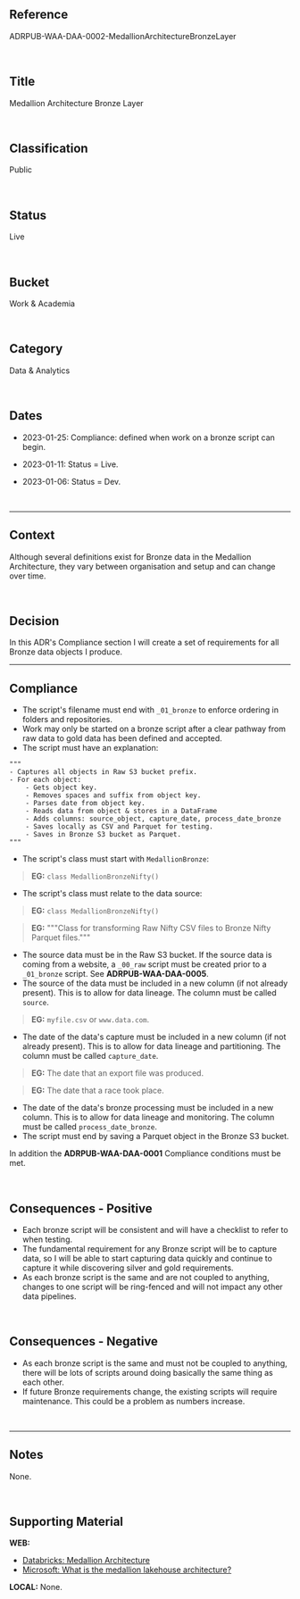 ## Reference
ADRPUB-WAA-DAA-0002-MedallionArchitectureBronzeLayer

<br>

## Title
Medallion Architecture Bronze Layer

<br>

## Classification
Public

<br>

## Status
Live

<br>

## Bucket
Work & Academia

<br>

## Category
Data & Analytics

<br>

## Dates
- 2023-01-25: Compliance: defined when work on a bronze script can begin.

- 2023-01-11: Status = Live.

- 2023-01-06: Status = Dev.

<br>

---
## Context
Although several definitions exist for Bronze data in the Medallion Architecture, they vary between organisation and setup and can change over time.

<br>

## Decision
In this ADR's Compliance section I will create a set of requirements for all Bronze data objects I produce.  

---
## Compliance

- The script's filename must end with `_01_bronze` to enforce ordering in folders and repositories.
- Work may only be started on a bronze script after a clear pathway from raw data to gold data has been defined and accepted.
- The script must have an explanation:

```
"""
- Captures all objects in Raw S3 bucket prefix.
- For each object:
    - Gets object key.
    - Removes spaces and suffix from object key.
	- Parses date from object key.
	- Reads data from object & stores in a DataFrame
	- Adds columns: source_object, capture_date, process_date_bronze
    - Saves locally as CSV and Parquet for testing.
	- Saves in Bronze S3 bucket as Parquet.
"""
```

- The script's class must start with `MedallionBronze`:

> **EG:** `class MedallionBronzeNifty()`

- The script's class must relate to the data source:

> **EG:** `class MedallionBronzeNifty()`

> **EG:** """Class for transforming Raw Nifty CSV files to Bronze Nifty Parquet files."""

- The source data must be in the Raw S3 bucket.  If the source data is coming from a website, a `_00_raw` script must be created prior to a `_01_bronze` script.  See **ADRPUB-WAA-DAA-0005**.
- The source of the data must be included in a new column (if not already present).  This is to allow for data lineage.  The column must be called `source`.  

> **EG:** `myfile.csv` or `www.data.com`.

- The date of the data's capture must be included in a new column (if not already present).  This is to allow for data lineage and partitioning.  The column must be called `capture_date`.  

> **EG:** The date that an export file was produced.

> **EG:** The date that a race took place.

- The date of the data's bronze processing must be included in a new column.  This is to allow for data lineage and monitoring.  The column must be called `process_date_bronze`.
- The script must end by saving a Parquet object in the Bronze S3 bucket.

In addition the **ADRPUB-WAA-DAA-0001** Compliance conditions must be met.

<br>

## Consequences - Positive
- Each bronze script will be consistent and will have a checklist to refer to when testing.
- The fundamental requirement for any Bronze script will be to capture data, so I will be able to start capturing data quickly and continue to capture it while discovering silver and gold requirements.
- As each bronze script is the same and are not coupled to anything, changes to one script will be ring-fenced and will not impact any other data pipelines.
 
 <br>
 
## Consequences - Negative
- As each bronze script is the same and must not be coupled to anything, there will be lots of scripts around doing basically the same thing as each other.
- If future Bronze requirements change, the existing scripts will require maintenance.  This could be a problem as numbers increase.

<br>

---
## Notes
None.

<br>

## Supporting Material
**WEB:**
- [Databricks: Medallion Architecture](https://www.databricks.com/glossary/medallion-architecture)
- [Microsoft: What is the medallion lakehouse architecture?](https://learn.microsoft.com/en-us/azure/databricks/lakehouse/medallion)

**LOCAL:**
None.